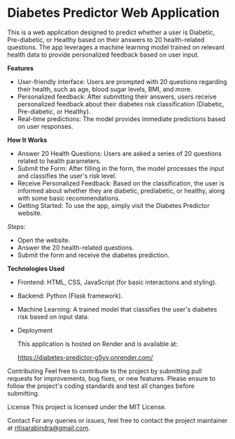 # Diabetes Predictor Web Application

This is a web application designed to predict whether a user is Diabetic, Pre-diabetic, or Healthy based on their answers to 20 health-related questions. The app leverages a machine learning model trained on relevant health data to provide personalized feedback based on user input.

**Features**

  - User-friendly interface: Users are prompted with 20 questions regarding their health, such as age, blood sugar levels, BMI, and more.
  - Personalized feedback: After submitting their answers, users receive personalized feedback about their diabetes risk classification (Diabetic, Pre-diabetic, or Healthy).
  - Real-time predictions: The model provides immediate predictions based on user responses.

**How It Works**

  - Answer 20 Health Questions: Users are asked a series of 20 questions related to health parameters.
  - Submit the Form: After filling in the form, the model processes the input and classifies the user's risk level.
  - Receive Personalized Feedback: Based on the classification, the user is informed about whether they are diabetic, prediabetic, or healthy, along with some basic recommendations.
  - Getting Started: To use the app, simply visit the Diabetes Predictor website.

*Steps:*

  - Open the website.
  - Answer the 20 health-related questions.
  - Submit the form and receive the diabetes prediction.

**Technologies Used**
  - Frontend: HTML, CSS, JavaScript (for basic interactions and styling).
  - Backend: Python (Flask framework).
  - Machine Learning: A trained model that classifies the user's diabetes risk based on input data.
  - Deployment

    This application is hosted on Render and is available at: 

    https://diabetes-predictor-g5yv.onrender.com/

Contributing
Feel free to contribute to the project by submitting pull requests for improvements, bug fixes, or new features. Please ensure to follow the project's coding standards and test all changes before submitting.

License
This project is licensed under the MIT License.

Contact
For any queries or issues, feel free to contact the project maintainer at ritisarabindra@gmail.com.
